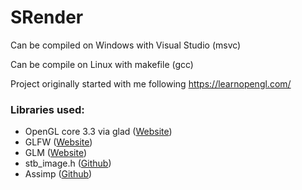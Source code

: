 # SRender

Can be compiled on Windows with Visual Studio (msvc)

Can be compile on Linux with makefile (gcc)

Project originally started with me following https://learnopengl.com/

### Libraries used:
- OpenGL core 3.3 via glad ([Website](https://glad.dav1d.de/))
- GLFW ([Website](https://www.glfw.org/download.html))
- GLM ([Website](https://glm.g-truc.net/0.9.8/index.html))
- stb_image.h ([Github](https://github.com/nothings/stb/blob/master/stb_image.h))
- Assimp ([Github](https://github.com/assimp/assimp))
